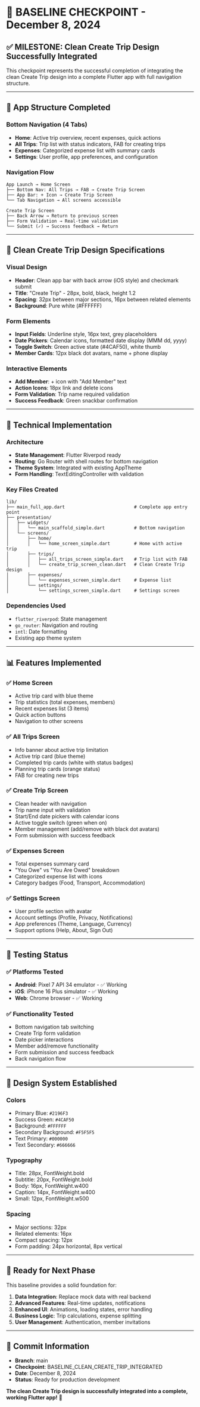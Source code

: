 # 🎯 BASELINE CHECKPOINT - December 8, 2024

## ✅ **MILESTONE: Clean Create Trip Design Successfully Integrated**

This checkpoint represents the successful completion of integrating the clean Create Trip design into a complete Flutter app with full navigation structure.

---

## 📱 **App Structure Completed**

### **Bottom Navigation (4 Tabs)**
- **Home**: Active trip overview, recent expenses, quick actions
- **All Trips**: Trip list with status indicators, FAB for creating trips
- **Expenses**: Categorized expense list with summary cards
- **Settings**: User profile, app preferences, and configuration

### **Navigation Flow**
```
App Launch → Home Screen
├── Bottom Nav: All Trips → FAB → Create Trip Screen
├── App Bar: + Icon → Create Trip Screen
└── Tab Navigation → All screens accessible

Create Trip Screen
├── Back Arrow → Return to previous screen
├── Form Validation → Real-time validation
└── Submit (✓) → Success feedback → Return
```

---

## 🎨 **Clean Create Trip Design Specifications**

### **Visual Design**
- **Header**: Clean app bar with back arrow (iOS style) and checkmark submit
- **Title**: "Create Trip" - 28px, bold, black, height 1.2
- **Spacing**: 32px between major sections, 16px between related elements
- **Background**: Pure white (#FFFFFF)

### **Form Elements**
- **Input Fields**: Underline style, 16px text, grey placeholders
- **Date Pickers**: Calendar icons, formatted date display (MMM dd, yyyy)
- **Toggle Switch**: Green active state (#4CAF50), white thumb
- **Member Cards**: 12px black dot avatars, name + phone display

### **Interactive Elements**
- **Add Member**: + icon with "Add Member" text
- **Action Icons**: 18px link and delete icons
- **Form Validation**: Trip name required validation
- **Success Feedback**: Green snackbar confirmation

---

## 🚀 **Technical Implementation**

### **Architecture**
- **State Management**: Flutter Riverpod ready
- **Routing**: Go Router with shell routes for bottom navigation
- **Theme System**: Integrated with existing AppTheme
- **Form Handling**: TextEditingController with validation

### **Key Files Created**
```
lib/
├── main_full_app.dart                          # Complete app entry point
├── presentation/
│   ├── widgets/
│   │   └── main_scaffold_simple.dart           # Bottom navigation
│   └── screens/
│       ├── home/
│       │   └── home_screen_simple.dart         # Home with active trip
│       ├── trips/
│       │   ├── all_trips_screen_simple.dart    # Trip list with FAB
│       │   └── create_trip_screen_clean.dart   # Clean Create Trip design
│       ├── expenses/
│       │   └── expenses_screen_simple.dart     # Expense list
│       └── settings/
│           └── settings_screen_simple.dart     # Settings screen
```

### **Dependencies Used**
- `flutter_riverpod`: State management
- `go_router`: Navigation and routing
- `intl`: Date formatting
- Existing app theme system

---

## 📊 **Features Implemented**

### **✅ Home Screen**
- Active trip card with blue theme
- Trip statistics (total expenses, members)
- Recent expenses list (3 items)
- Quick action buttons
- Navigation to other screens

### **✅ All Trips Screen**
- Info banner about active trip limitation
- Active trip card (blue theme)
- Completed trip cards (white with status badges)
- Planning trip cards (orange status)
- FAB for creating new trips

### **✅ Create Trip Screen**
- Clean header with navigation
- Trip name input with validation
- Start/End date pickers with calendar icons
- Active toggle switch (green when on)
- Member management (add/remove with black dot avatars)
- Form submission with success feedback

### **✅ Expenses Screen**
- Total expenses summary card
- "You Owe" vs "You Are Owed" breakdown
- Categorized expense list with icons
- Category badges (Food, Transport, Accommodation)

### **✅ Settings Screen**
- User profile section with avatar
- Account settings (Profile, Privacy, Notifications)
- App preferences (Theme, Language, Currency)
- Support options (Help, About, Sign Out)

---

## 🧪 **Testing Status**

### **✅ Platforms Tested**
- **Android**: Pixel 7 API 34 emulator - ✅ Working
- **iOS**: iPhone 16 Plus simulator - ✅ Working  
- **Web**: Chrome browser - ✅ Working

### **✅ Functionality Tested**
- Bottom navigation tab switching
- Create Trip form validation
- Date picker interactions
- Member add/remove functionality
- Form submission and success feedback
- Back navigation flow

---

## 🎯 **Design System Established**

### **Colors**
- Primary Blue: `#2196F3`
- Success Green: `#4CAF50`
- Background: `#FFFFFF`
- Secondary Background: `#F5F5F5`
- Text Primary: `#000000`
- Text Secondary: `#666666`

### **Typography**
- Title: 28px, FontWeight.bold
- Subtitle: 20px, FontWeight.bold
- Body: 16px, FontWeight.w400
- Caption: 14px, FontWeight.w400
- Small: 12px, FontWeight.w500

### **Spacing**
- Major sections: 32px
- Related elements: 16px
- Compact spacing: 12px
- Form padding: 24px horizontal, 8px vertical

---

## 🚀 **Ready for Next Phase**

This baseline provides a solid foundation for:

1. **Data Integration**: Replace mock data with real backend
2. **Advanced Features**: Real-time updates, notifications
3. **Enhanced UI**: Animations, loading states, error handling
4. **Business Logic**: Trip calculations, expense splitting
5. **User Management**: Authentication, member invitations

---

## 📝 **Commit Information**

- **Branch**: main
- **Checkpoint**: BASELINE_CLEAN_CREATE_TRIP_INTEGRATED
- **Date**: December 8, 2024
- **Status**: Ready for production development

**The clean Create Trip design is successfully integrated into a complete, working Flutter app!** 🎉
